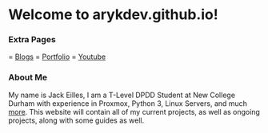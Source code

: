 # Welcome to arykdev.github.io!

### Extra Pages
= [Blogs](blog.md) = [Portfolio](portfolio.md) = [Youtube](youtube.md)

### About Me
My name is Jack Eilles, I am a T-Level DPDD Student at New College Durham with experience in Proxmox, Python 3, Linux Servers, and much [more](experience.md).
This website will contain all of my current projects, as well as ongoing projects, along with some guides as well.

